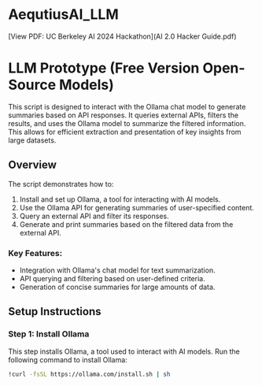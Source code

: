 # AequtiusAI_LLM
[View PDF: UC Berkeley AI 2024 Hackathon](AI 2.0 Hacker Guide.pdf)

# LLM Prototype (Free Version Open-Source Models)

This script is designed to interact with the Ollama chat model to generate summaries based on API responses. It queries external APIs, filters the results, and uses the Ollama model to summarize the filtered information. This allows for efficient extraction and presentation of key insights from large datasets.

## Overview

The script demonstrates how to:
1. Install and set up Ollama, a tool for interacting with AI models.
2. Use the Ollama API for generating summaries of user-specified content.
3. Query an external API and filter its responses.
4. Generate and print summaries based on the filtered data from the external API.

### Key Features:
- Integration with Ollama's chat model for text summarization.
- API querying and filtering based on user-defined criteria.
- Generation of concise summaries for large amounts of data.

## Setup Instructions

### Step 1: Install Ollama
This step installs Ollama, a tool used to interact with AI models. Run the following command to install Ollama:

```bash
!curl -fsSL https://ollama.com/install.sh | sh
